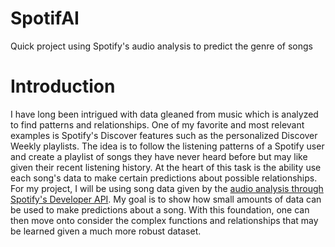 # SpotifAI
Quick project using Spotify's audio analysis to predict the genre of songs

# Introduction
I have long been intrigued with data gleaned from music which is analyzed to find patterns and relationships. One of my favorite and most relevant examples is Spotify's Discover features such as the personalized Discover Weekly playlists. The idea is to follow the listening patterns of a Spotify user and create a playlist of songs they have never heard before but may like given their recent listening history. At the heart of this task is the ability use each song's data to make certain predictions about possible relationships. For my project, I will be using song data given by the [audio analysis through Spotify's Developer API](https://developer.spotify.com/web-api/get-audio-analysis/). My goal is to show how small amounts of data can be used to make predictions about a song. With this foundation, one can then move onto consider the complex functions and relationships that may be learned given a much more robust dataset.
